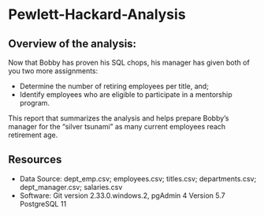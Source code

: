 # Pewlett-Hackard-Analysis

## Overview of the analysis: 
Now that Bobby has proven his SQL chops, his manager has given both of you two more assignments: 
- Determine the number of retiring employees per title, and;
- Identify employees who are eligible to participate in a mentorship program. 

This report that summarizes the analysis and helps prepare Bobby’s manager for the “silver tsunami” as many current employees reach retirement age.

## Resources
- Data Source: dept_emp.csv; employees.csv; titles.csv; departments.csv; dept_manager.csv; salaries.csv
- Software: Git version 2.33.0.windows.2, pgAdmin 4 Version 5.7 PostgreSQL 11

